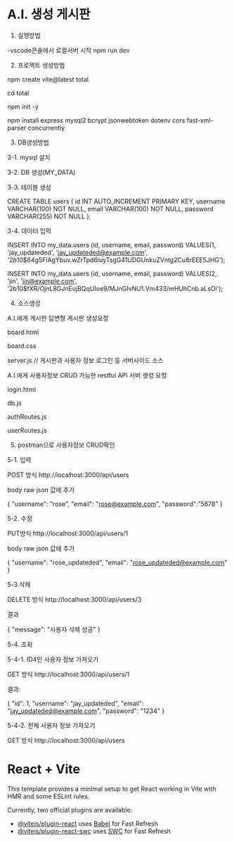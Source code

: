 # A.I. 생성 게시판

1. 실행방법

-vscode콘솔에서 로컬서버 시작
npm run dev

2. 프로젝트 생성방법

npm create vite@latest total

cd total

npm init -y

npm install express mysql2 bcrypt jsonwebtoken dotenv cors fast-xml-parser concurrently


3. DB생성방법

 3-1. mysql 설치

 3-2. DB 생성(MY_DATA)

 3-3. 테이블 생성

CREATE TABLE users (
    id INT AUTO_INCREMENT PRIMARY KEY,
    username VARCHAR(100) NOT NULL,
    email VARCHAR(100) NOT NULL,
    password VARCHAR(255) NOT NULL
);

3-4. 데이터 입력

INSERT INTO my_data.users
(id, username, email, password)
VALUES(1, 'jay_updateded', 'jay_updateded@example.com', '$2b$10$64g5FlAgYbuv.wZrTpd6iuyTsgG41UDGUnkuZVntg2Cu8rEEE5JHG');

INSERT INTO my_data.users
(id, username, email, password)
VALUES(2, 'jin', 'jin@example.com', '$2b$10$fXR/OjnL8GJnEujBQqUIoe9/MJnGIvNU1.Vm433/mHUhCnb.aLsOi');


4. 소스생성

A.I.에게 게시판 답변형 게시판 생성요청

  board.html

  board.css

  server.js // 게시판과 사용자 정보 로그인 등 서버사이드 소스


A.I.에게 사용자정보 CRUD 가능한 restful API 서버 생성 요청

  login.html

  db.js

  authRoutes.js

  userRoutes.js


5. postman으로 사용자정보 CRUD확인  

5-1. 입력 

POST 방식 http://localhost:3000/api/users

 body raw json 값에 추가

{
  "username": "rose",
  "email": "rose@example.com",
  "password":"5678"
} 

5-2. 수정

PUT방식 http://localhost:3000/api/users/1

 body raw json 값에 추가

{
  "username": "rose_updateded",
  "email": "rose_updateded@example.com"
}


5-3.삭제

DELETE 방식 http://localhost:3000/api/users/3

  결과

{
    "message": "사용자 삭제 성공"
}

5-4. 조회

  5-4-1. ID4인 사용자 정보 가져오기

GET 방식 http://localhost:3000/api/users/1

  결과:

{
    "id": 1,
    "username": "jay_updateded",
    "email": "jay_updateded@example.com",
    "password": "1234"
}

  5-4-2. 전체 사용자 정보 가져오기

GET 방식 http://localhost:3000/api/users


# React + Vite

This template provides a minimal setup to get React working in Vite with HMR and some ESLint rules.

Currently, two official plugins are available:

- [@vitejs/plugin-react](https://github.com/vitejs/vite-plugin-react/blob/main/packages/plugin-react/README.md) uses [Babel](https://babeljs.io/) for Fast Refresh
- [@vitejs/plugin-react-swc](https://github.com/vitejs/vite-plugin-react-swc) uses [SWC](https://swc.rs/) for Fast Refresh
